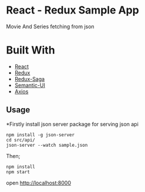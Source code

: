 # React - Redux Sample App
Movie And Series fetching from json
# Built With
* [React](https://github.com/facebook/react)
* [Redux](https://github.com/reduxjs/redux)
* [Redux-Saga](https://github.com/redux-saga/redux-saga)
* [Semantic-UI](https://github.com/Semantic-Org/Semantic-UI-React)
* [Axios](https://github.com/axios/axios)


## Usage
*Firstly install json server package for serving json api
   ```
   npm install -g json-server
   cd src/api/
   json-server --watch sample.json
   ```

 Then;
  ```
  npm install
  npm start
  ```
  open <http://localhost:8000>
